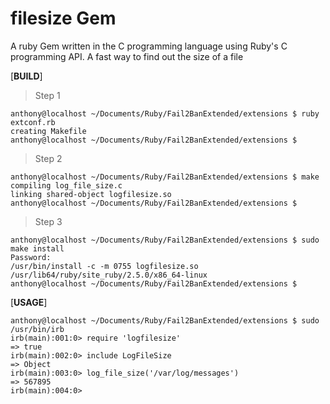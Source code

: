 # filesize Gem
A ruby Gem written in the C programming language using Ruby's C programming API. A fast way to find out the size of a file


[**BUILD**]

> Step 1
```
anthony@localhost ~/Documents/Ruby/Fail2BanExtended/extensions $ ruby extconf.rb 
creating Makefile
anthony@localhost ~/Documents/Ruby/Fail2BanExtended/extensions $
```

> Step 2
```
anthony@localhost ~/Documents/Ruby/Fail2BanExtended/extensions $ make
compiling log_file_size.c
linking shared-object logfilesize.so
anthony@localhost ~/Documents/Ruby/Fail2BanExtended/extensions $
```

> Step 3
```
anthony@localhost ~/Documents/Ruby/Fail2BanExtended/extensions $ sudo make install
Password: 
/usr/bin/install -c -m 0755 logfilesize.so /usr/lib64/ruby/site_ruby/2.5.0/x86_64-linux
anthony@localhost ~/Documents/Ruby/Fail2BanExtended/extensions $
```

[**USAGE**]

```
anthony@localhost ~/Documents/Ruby/Fail2BanExtended/extensions $ sudo /usr/bin/irb
irb(main):001:0> require 'logfilesize'
=> true
irb(main):002:0> include LogFileSize
=> Object
irb(main):003:0> log_file_size('/var/log/messages')
=> 567895
irb(main):004:0>
```
